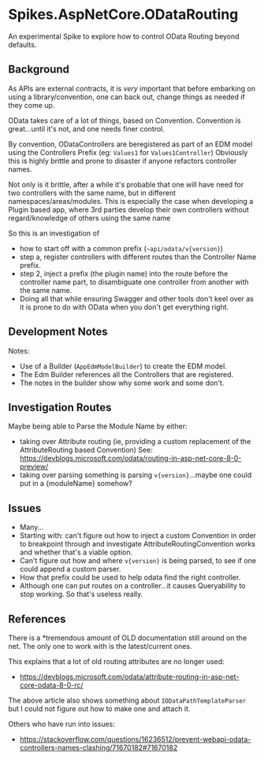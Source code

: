 # Spikes.AspNetCore.ODataRouting

An experimental Spike to explore 
how to control OData Routing beyond 
defaults.

## Background ##
As APIs are external contracts, it is *very* important
that before embarking on using a library/convention, 
one can back out, change things as needed if they come up.

OData takes care of a lot of things, based on Convention.
Convention is great...until it's not, and one needs finer
control.

By convention, ODataControllers are beregistered as part
  of an EDM model using the Controllers Prefix
  (eg: `Values1` for `Values1Controller`)
  Obviously this is highly brittle and prone to disaster
  if anyone refactors controller names.

  Not only is it brittle, after a while it's probable that one
  will have need for two controllers with the same name, but 
  in different namespaces/areas/modules.
  This is especially the case when developing a Plugin based
  app, where 3rd parties develop their own controllers
  without regard/knowledge of others using the same name

So this is an investigation of 
- how to start off with a common prefix (`~api/odata/v{version}`)
- step a, register controllers with different routes than
  the Controller Name prefix.
- step 2, inject a prefix (the plugin name) into the route before
  the controller name part, to disambiguate
  one controller from another with the same name.
- Doing all that while ensuring Swagger and other tools 
  don't keel over as it is prone to do with OData when you don't 
  get everything right.

## Development Notes
Notes:

- Use of a Builder (`AppEdmModelBuilder`) to create the 
  EDM model.
- The Edm Builder references all the Controllers that are
  registered. 
- The notes in the builder show why some work and some don't.

## Investigation Routes
Maybe being able to Parse the Module Name by either:
- taking over Attribute routing (ie, providing a custom replacement
  of the AttributeRouting based Convention)
  See: https://devblogs.microsoft.com/odata/routing-in-asp-net-core-8-0-preview/
- taking over parsing 
  something is parsing `v{version}`...maybe one could put in a {moduleName}
  somehow?

## Issues 
- Many...
- Starting with: can't figure out how to inject a custom Convention
  in order to breakpoint through and investigate AttributeRoutingConvention works
  and whether that's a viable option.
- Can't figure out how and where `v{version}` is being parsed, to see if one could
  append a custom parser.
- How that prefix could be used to help odata find the right controller.
- Although one can put routes on a controller...it causes Queryability 
  to stop working. So that's useless really.


## References 

There is a *tremendous amount of OLD documentation still around on the net.
The only one to work with is the latest/current ones.

This explains that a lot of old routing attributes are no longer used:
- https://devblogs.microsoft.com/odata/attribute-routing-in-asp-net-core-odata-8-0-rc/

The above article also shows something about `IODataPathTemplateParser`
but I could not figure out how to make one and attach it.


Others who have run into issues:
- https://stackoverflow.com/questions/16236512/prevent-webapi-odata-controllers-names-clashing/71670182#71670182

